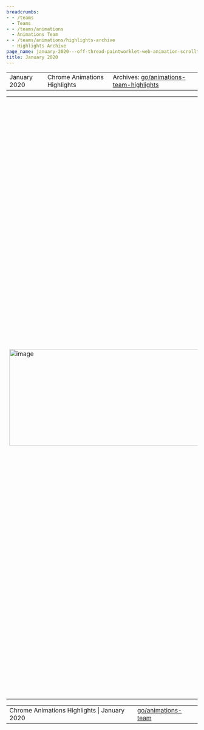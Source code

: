 ```yaml
---
breadcrumbs:
- - /teams
  - Teams
- - /teams/animations
  - Animations Team
- - /teams/animations/highlights-archive
  - Highlights Archive
page_name: january-2020---off-thread-paintworklet-web-animation-scrolltimeline-virtual-scroller-scrollsnap-and-more
title: January 2020
---
```


<table>
<tr>

<td>January 2020</td>

<td>Chrome Animations Highlights</td>

<td>Archives: <a href="http://go/animations-team-highlights">go/animations-team-highlights</a></td>

</tr>
</table>

<table>
<tr>

<td><img alt="image" src="https://lh3.googleusercontent.com/YUOJZ1fWnO_xlHUDQwtYmpu-WxSH85_WGBxALF-sBbEKcuUmU9kYfM4n0HgfL9dLAQh9rm8CniR3f8MN1zSSq26Q-PQ1J2bur6eQSOWYbGIMri6MpQzwUutY8bN9tvF-fmYqG_fm" height=254 width=579></td>

<td>Off-thread PaintWorklet shipped!</td>

<td><a href="https://developers.google.com/web/updates/2018/01/paintapi">PaintWorklet</a> is a great example of Houdini's value offering, allowing developers to build complex yet compartmentalized controls like <a href="https://googlechromelabs.github.io/houdini-samples/paint-worklet/qr-code/">QR code generators</a>, <a href="https://googlechromelabs.github.io/houdini-samples/paint-worklet/ripple/">Ripple effects</a>, <a href="https://googlechromelabs.github.io/houdini-samples/paint-worklet/circle/">Custom</a> <a href="https://googlechromelabs.github.io/houdini-samples/paint-worklet/parameter-checkerboard/">background</a>, <a href="https://googlechromelabs.github.io/houdini-samples/paint-worklet/diamond-shape/">custom shape elements</a>, <a href="https://googlechromelabs.github.io/houdini-samples/paint-worklet/border-radius-reverse/">custom border effects</a>, etc. Off-thread PaintWorklet moves these effects off of the main thread, ensuring jank-free performance even under load. After a year of effort, Xida (xidachen@) proudly drove the feature to completion and turned it on by default in M81 on behalf of Rob (flackr@), Stephen (smcgruer@), Ian (ikilpatrick@) and the Animations team. The <a href="https://twitter.com/slightlylate/status/1225102256053182464">gif above</a> shows how the popular Lottie animation library is adapted to use PaintWorklet. Do pay extra attention to what happens when we inject artificial jank! There are a few caveats which will be addressed soon: it currently <a href="http://crbug.com/1046039">requires</a> will-change: transform etc to force a compositing layer and the animation <a href="http://crbug.com/1049143">must</a> start after the PaintWorklet is registered.</td>

<td><table></td>
<td><tr></td>

<td><td><img alt="image" src="https://lh6.googleusercontent.com/NvUQu5IYtvdtY7R45QmkSgu3nQeN-09U0OevkZGYHxYzevW-kSTXG9OWwvm5l_F6YIHpmeEvfRrhjjlyUSObcRycnh6E8ujOPZxY6aSXV65PUj8PkIqaz_0Q1HkEmlK-O2Cj-WP0" height=166 width=292></td></td>

<td><td>new animation created every mousemove</td></td>

<td><td><img alt="image" src="https://lh4.googleusercontent.com/GvvT0tEqot8b8GNtWYK1gT4WAMuj2CInVNIoIKDYPYj0Y6W8Vrlj77L6vDKJ2As-oYs0NzTKc5BIAjU7bE3qR2zf9DdqoErxUPJvT3a0jnNyrOZM9cgNXqkR1ZIZpDE7CP3FySRb" height=166 width=265></td></td>

<td><td>finished animations automatically replace older ones</td></td>

<td></tr></td>
<td></table></td>

<td>Support replaceable animations</td>

<td>When a fill forward animation finishes, it remains in effect. If enough of these animations build up, they can negatively impact performance and leak memory. e.g. with the following code snippet we would create one animation per mouse move over and over until the memory runs out (left gif).</td>

<td>document.body.addEventListener('mousemove', evt =&gt; {</td>

<td> const animation = circle.animate(</td>

<td> \[ { transform: \`translate(${evt.clientX}px, ${evt.clientY}px)\` } \],</td>

<td> { duration: 500, fill: 'forwards' }</td>

<td> );</td>

<td>});</td>

<td>Our team has worked closely to introduces a <a href="https://drafts.csswg.org/web-animations/#replacing-animations">solution</a> for this in the specification in the form of replaceable animations. This sprint Kevin (kevers@) implemented replaceable animations to tackle the issue. With this effort, animations that no longer contribute to the effect stack will be removed once they are finished (right gif). No more memory leak and performance degradation. YaY! See the <a href="https://www.chromestatus.com/feature/5127767286874112">I2P</a> for more details.</td>

<td><table></td>
<td><tr></td>

<td><td><img alt="image" src="https://lh5.googleusercontent.com/4qcWWtrg9phgX7dhxKdmlxP3U954Xmql0JSasLQXOyQIMhPCu7S-JFaJoJNsJJucARKfOZxd6wXs45LxzPdQw70EiT_Om0Y6MXhMeBwjjr8xPVCppUvkpgteZUsB02lq2M4fgVNy" height=157 width=290></td></td>

<td><td>--wpt_failure</td></td>

<td><td>Kevin, Hao (haozhes@) and George (gtsteel@) made awesome progress towards shipping Web Animation this sprint. 78 previously failed tests now pass.</td></td>

<td><td><img alt="image" src="https://lh3.googleusercontent.com/Uyg0fdPdGq6ODnXLgjZGnmNCFS5pO9P1ddwD01GGPmarYHpy_e84ZPhlbtVRtWC7LpelF30LzhyQU_-kTye4-vaiAAQ-yGrYnxBV_5GLRKWC7y4GABOXm9HvhTndtw1eM-GqawOt" height=163 width=292></td></td>

<td><td>Throughput metrics</td></td>

<td><td>Frame throughput is designed to measure the smoothness of Chrome renderer, which reflects the performance. In the past weeks, Xida, Rob and Sadrul fixed a bug where a large number (~20%) of Canary users reported 0% throughput. The fix was landed right before M82, and now the number has dropped to ~1.6%. As a result, the 20% users with the worst throughput now report ~23% in M82 (green curve) compared to ~0.95% in M81 (red curve).</td></td>

<td><td><img alt="image" src="https://lh4.googleusercontent.com/9PzpLhk5NoA-WWwcSA57_H8WhpxEcniJ2gBW2tScCrN5W3wNJDcuRMkRBANs4zxTCEd7HNYlfjlBsCF8Np7lWldJzxPus9LxZRbbYSyuqKN7QjpzFDirgGFZ9f_SzlydnxHhmolG" height=144 width=137><img alt="image" src="https://lh4.googleusercontent.com/Lrl4uTP7YZpFBi4-ni3PQBrE59h_4a3d05jelqPXpmLBPLg2CCvAwvXYGb9r4azaCvrRU9SgCR1gaQrj8sQxyZcoJo32WfYdQkj45nnSA58IjkmvoLwvrCfebksvFAuYmb1ykRAb" height=141 width=135></td></td>

<td><td>++scroll_snap_after_layout_robustness</td></td>

<td><td><a href="https://docs.google.com/presentation/d/1WUa6nFfkzXm2O1V70hr49vPFP4TOAbUh2q8fppkybJs/edit#slide=id.g6c0755777a_4_441">Scroll snap after layout</a> frees developers from forcing a re-snap after layout changes with JavaScript. Yi (yigu@) fixed a ship-blocker this sprint, i.e. transform inducing resnap, and turned the feature on by default in M81!</td></td>

<td><td><img alt="image" src="https://lh6.googleusercontent.com/nap0TfLZVJKZObpmhgBK24I9qfmyZz9SI4qKnGtFidKd0xQqOs025U1QPHJNazzGMWNnb-eK0iMFkAx82mFuETIEj7IQISFkoPoPCcO-DydKrwAXVQY_DGhB2PgpEGUp1t6yOiAr" height=135 width=124><img alt="image" src="https://lh3.googleusercontent.com/8I7tcRP5Nc4yU9FX1zwGwzjmTN67a7oCVh9VZkzT6sMUTtsaAc3fDlj5wuBFntOnn6X6b84H9XZqfmH47bQDtML1njBCKZkpCCTUeSARKAgTF2yRj44VSaCOScdFADHqfxDn1p0q" height=161 width=145></td></td>

<td><td>Free animations from pending state</td></td>

<td><td>When there are composited animations in the process of being started, we used to defer the start of main thread animations in order to synchronize the start times. This process could lead to main thread animations getting stranded in the pending state if composited animations are being continuously generated (left “gif”). With Kevin’s excellent work, main thread animations queued up in a previous frame no longer get blocked waiting to synchronize with fresh composited animations (right gif).</td></td>

<td></tr></td>
<td><tr></td>
<td></tr></td>
<td><tr></td>

<td><td colspan=2>Virtual Scroller</td></td>

<td><td colspan=2><img alt="image" src="https://lh6.googleusercontent.com/4V1EVsDDGrmPaAcKIvuQU3aCOU-3uycfFi91_Zso6_sMqJ5tfnoeoiCpXaXAAe9kuHa-xITdMgGR9Q9VjVIIlP-OC35-nGF1itJPN4bE05vlDpLVMMDSaC9rlcRTJSn846di0PI9" height=216 width=276><img alt="image" src="https://lh3.googleusercontent.com/rP5n2ImsLCT49zKMIU8Z_oqbyj9QbHqn3roRV94A0Kgi1_3y3V3PhOlwKugvbpfASuL8RGt-yktBhma9YVl1sxJBCTkRz7Mq6gMuBdvIo7nYD1aO3rGFaB_4oH28MYDQU9hqpMVX" height=216 width=280></td></td>

<td><td colspan=2>Rob worked with Vlad’s (vmpstr@) viewport activation, created a simple version of virtual scroller which exposed a <a href="https://bugs.chromium.org/p/chromium/issues/detail?id=1043674">scrollbar drag instability bug</a> (left). This was initially an open design problem - changed content sizes changes the scroll bar position and track length. While scroll anchoring keeps the current content visible the next drag tries to go back to the absolute position on the scrollbar. Rob applied a simple solution (right) - consistent with scrollers which load more content - treating scrollbar dragging as a delta from current position. To find a general solution, he started a <a href="https://github.com/WICG/display-locking/issues/109">discussion</a> and came to a tentative idea of locking the scrollbar area when drag starts.</td></td>

<td><td colspan=2>Scroll-linked animations</td></td>

<td><td colspan=2>The Animations team has been collaborating with Microsoft engineers towards shipping scroll-linked animations . This sprint we made solid progress on both standardization and implement work. Olga (<a href="mailto:gerchiko@microsoft.com">gerchiko@microsoft.com</a>) drove a <a href="https://github.com/w3c/csswg-drafts/issues/2066#issuecomment-568565738">discussion</a> with spec owners to settle some key concepts w.r.t. inactive timeline. She also made ScrollTimeline a first class citizen in AnimationTimeline. i.e. we now schedule frames for scroll linked animations only when scrolling changes instead of ticking them on every frame regardless. Yi did some fundamental refactor work on cc side and prepared to integrate ScrollTimeline with cc::Animation.</td></td>

<td><td colspan=2><img alt="image" src="https://lh3.googleusercontent.com/wjWoc8_v9g3xloeJG_hM20QMJTS7O0Ge5wwCu8z1hsbHQJPRs-aHcRzNuLIsm6aXO66S9BReqtvmsrc2O9xauzcPQ0ThsstMKabq-GS3Eq99cNQswP-JwW_n_UOwO_UogX1m9Ml7" height=389 width=580></td></td>

<td></tr></td>
<td></table></td>

</tr>
</table>

<table>
<tr>

<td>Chrome Animations Highlights | January 2020</td>

<td><a href="http://go/animations-team">go/animations-team</a></td>

</tr>
</table>
